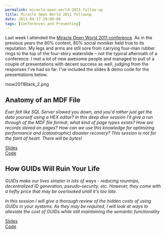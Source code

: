 ```yaml
---
permalink: miracle-open-world-2011-follow-up
title: Miracle Open World 2011 Followup
date: 2011-04-17 19:00:00
tags: [Conferences and Presenting]
---
```

Last week I attended the [Miracle Open World 2011 conference](http://mow2011.dk/). As in the previous years the 80% content, 80% social moniker held true to its reputation. My legs and arms are still sore from carrying four-man rubber rings to the top of the four-story waterslide – not the typical aftermath of a conference. I met a lot of new awesome people and managed to pull of a couple of presentations with decent success as well, judging from the responses I've had so far. I've included the slides & demo code for the presentations below.

<!-- more -->

mow2011Black_2.png

## Anatomy of an MDF File

*Ever felt like SQL Server slowed you down, and you'd rather just get the data yourself using a HEX editor? In this deep dive session I'll give a run through of the MDF file format, what kind of page types exists? How are records stored on pages? How can we use this knowledge for optimizing performance and (catastrophic) disaster recovery? This session is not for the faint of heart. There will be bytes!*

[Slides](Anatomy-of-an-MDF-File.pdf)  
[Code](DBCC-Page.zip)

## How GUIDs Will Ruin Your Life

*GUIDs make our lives simpler in lots of ways - reducing rountrips, decentralized ID generation, pseudo-security, etc. However, they come with a hefty price that may be overlooked untill it's too late.*

*In this session I will give a thorough review of the hidden costs of using GUIDs in your systems. As they may be required, I will look at ways to alleviate the cost of GUIDs while still maintaining the semantic functionality*

[Slides](How-GUIDs-Will-Ruin-Your-Life.pdf)  
[Code](Demo_code.zip)
